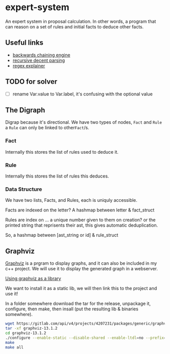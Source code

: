 # expert-system

An expert system in proposal calculation. In other words, a program that can
reason on a set of rules and initial facts to deduce other facts.

## Useful links


- [backwards chaining engine](https://en.wikipedia.org/wiki/Backward_chaining)
- [recursive decent parsing](https://www.youtube.com/watch?v=dDtZLm7HIJs)
- [regex explainer](https://regexr.com/)

## TODO for solver

- [ ] rename Var.value to Var.label, it's confusing with the optional value

## The Digraph

Digrap because it's directional. We have two types of nodes, `Fact` and `Rule`
a `Rule` can only be linked to other`Fact`/s.

### Fact

Internally this stores the list of rules used to deduce it. 

### Rule

Internally this stores the list of rules this deduces.

### Data Structure

We have two lists, Facts, and Rules, each is uniquly accessible.

Facts are indexed on the letter? A hashmap between letter & fact\_struct

Rules are index on ... a unique number given to them on creation?
or the printed string that reprisents their ast, this gives automatic
deduplication.

So, a hashmap between [ast\_string or id] & rule\_struct


## Graphviz

[Graphviz](https://graphviz.org/) is a prgram to display graphs, and it can also be included in my c++ project. We will use it to display the generated graph in a webserver.

[Using graphviz as a library](https://graphviz.org/docs/library/)

We want to install it as a static lib, we will then link this to the project and use it!

In a folder somewhere download the tar for the release, unpackage it, configure, then make, then insall (put the resulting lib & binaries somewhere).

```bash
wget https://gitlab.com/api/v4/projects/4207231/packages/generic/graphviz-releases/13.1.2/graphviz-13.1.2.tar.gz
tar -xf graphviz-13.1.2
cd graphviz-13.1.2
./configure --enable-static --disable-shared --enable-ltdl=no --prefix=$HOME/graphviz-static
make
make all
```
